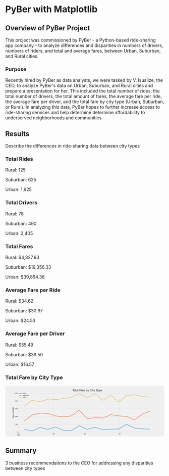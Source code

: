 # PyBer with Matplotlib

## Overview of PyBer Project

This project was commissioned by PyBer - a Python-based ride-sharing app company - to analyze differences and disparities in numbers of drivers, numbers of riders, and total and average fares, between Urban, Suburban, and Rural cities.

### Purpose

Recently hired by PyBer as data analysts, we were tasked by V. Isualize, the CEO, to analyze PyBer's data on Urban, Suburban, and Rural cities and prepare a presentation for her. This included the total number of rides, the total number of drivers, the total amount of fares, the average fare per ride, the average fare per driver, and the total fare by city type (Urban, Suburban, or Rural). In analyzing this data, PyBer hopes to further increase access to ride-sharing services and help determine determine affordability to underserved neighborhoods and communities. 

## Results
Describe the differences in ride-sharing data between city types

### Total Rides
Rural: 125

Suburban: 625

Urban: 1,625

### Total Drivers
Rural: 78

Suburban: 490

Urban: 2,405

### Total Fares
Rural: $4,327.93 

Suburban: $19,356.33

Urban: $39,854.38

### Average Fare per Ride
Rural:  $34.62

Suburban: $30.97

Urban: $24.53

### Average Fare per Driver
Rural: $55.49

Suburban: $39.50

Urban: $16.57

### Total Fare by City Type

![Total Weekly Fares by City Type](Analysis/PyBer_fare_summary.png)

## Summary
3 business recommendations to the CEO for addressing any disparities between city types


